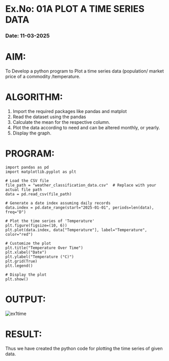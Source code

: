 # Ex.No: 01A PLOT A TIME SERIES DATA
###  Date: 11-03-2025

# AIM:
To Develop a python program to Plot a time series data (population/ market price of a commodity
/temperature.
# ALGORITHM:
1. Import the required packages like pandas and matplot
2. Read the dataset using the pandas
3. Calculate the mean for the respective column.
4. Plot the data according to need and can be altered monthly, or yearly.
5. Display the graph.
# PROGRAM:
```
import pandas as pd
import matplotlib.pyplot as plt

# Load the CSV file
file_path = "weather_classification_data.csv"  # Replace with your actual file path
data = pd.read_csv(file_path)

# Generate a date index assuming daily records
data.index = pd.date_range(start="2025-01-01", periods=len(data), freq="D")

# Plot the time series of 'Temperature'
plt.figure(figsize=(10, 6))
plt.plot(data.index, data["Temperature"], label="Temperature", color="red")

# Customize the plot
plt.title("Temperature Over Time")
plt.xlabel("Date")
plt.ylabel("Temperature (°C)")
plt.grid(True)
plt.legend()

# Display the plot
plt.show()
```









# OUTPUT:
![ex1time](https://github.com/user-attachments/assets/85598ec2-7f69-4d3a-b836-902af016a6c8)







# RESULT:
Thus we have created the python code for plotting the time series of given data.
